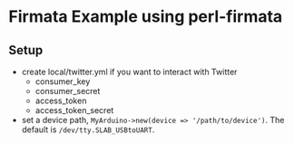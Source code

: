 # Firmata Example using perl-firmata

## Setup

- create local/twitter.yml if you want to interact with Twitter
  - consumer_key
  - consumer_secret
  - access_token
  - access_token_secret
- set a device path, `MyArduino->new(device => '/path/to/device')`. The default is `/dev/tty.SLAB_USBtoUART`.
